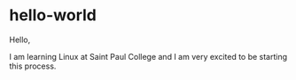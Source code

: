 # hello-world

Hello,

I am learning Linux at Saint Paul College and I am very excited to be starting this process.


